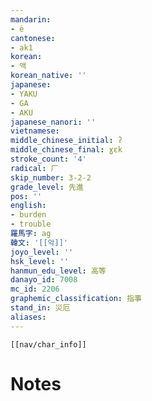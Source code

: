 ```yaml
---
mandarin:
- è
cantonese:
- ak1
korean:
- 액
korean_native: ''
japanese:
- YAKU
- GA
- AKU
japanese_nanori: ''
vietnamese:
middle_chinese_initial: ʔ
middle_chinese_final: ɣɛk
stroke_count: '4'
radical: 厂
skip_number: 3-2-2
grade_level: 先進
pos: ''
english:
- burden
- trouble
羅馬字: ag
韓文: '[[악]]'
joyo_level: ''
hsk_level: ''
hanmun_edu_level: 高等
danayo_id: 7008
mc_id: 2206
graphemic_classification: 指事
stand_in: 災厄
aliases:
---
```

```meta-bind-embed
[[nav/char_info]]
```

# Notes
